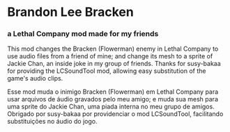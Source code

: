 # Brandon Lee Bracken
### a Lethal Company mod made for my friends

This mod changes the Bracken (Flowerman) enemy in Lethal Company to use audio files from a friend of mine; and change its mesh to a sprite of Jackie Chan, an inside joke in my group of friends.
Thanks for susy-bakaa for providing the LCSoundTool mod, allowing easy substitution of the game's audio clips.

Esse mod muda o inimigo Bracken (Flowerman) em Lethal Company para usar arquivos de áudio gravados pelo meu amigo; e muda sua mesh para uma sprite do Jackie Chan, uma piada interna no meu grupo de amigos.
Obrigado por susy-bakaa por providenciar o mod LCSoundTool, facilitando substituições no áudio do jogo.
